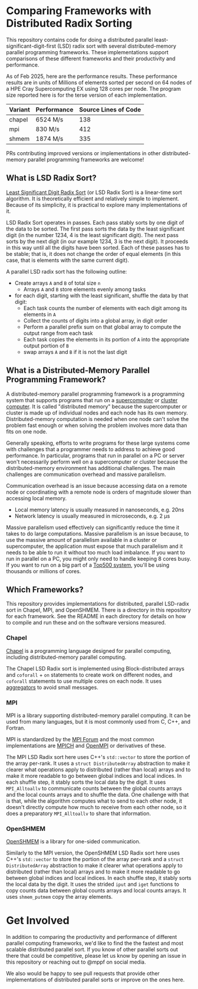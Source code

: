 # Comparing Frameworks with Distributed Radix Sorting

This repository contains code for doing a distributed parallel
least-significant-digit-first (LSD) radix sort with several
distributed-memory parallel programming frameworks. These implementations
support comparisons of these different frameworks and their productivity
and performance.

As of Feb 2025, here are the performance results. These performance
results are in units of Millions of elements sorted per second on 64
nodes of a HPE Cray Supercomputing EX using 128 cores per node. The
program size reported here is for the terse version of each
implementation.

| Variant     | Performance | Source Lines of Code |
| ---         | ---         | ---                  |
| chapel      | 6524 M/s    | 138                  |
| mpi         | 830  M/s    | 412                  |
| shmem       | 1874 M/s    | 335                  |

PRs contributing improved versions or implementations in other
distributed-memory parallel programming frameworks are welcome!

## What is LSD Radix Sort?

[Least Significant Digit Radix Sort](https://en.wikipedia.org/wiki/Radix_sort)
(or LSD Radix Sort) is a linear-time sort algorithm. It is theoretically
efficient and relatively simple to implement. Because of its simplicity,
it is practical to explore many implementations of it.

LSD Radix Sort operates in passes. Each pass stably sorts by one digit of
the data to be sorted. The first pass sorts the data by the least
significant digit (in the number 1234, 4 is the least significant digit).
The next pass sorts by the next digit (in our example 1234, 3 is the next
digit).  It proceeds in this way until all the digits have been sorted.
Each of these passes has to be stable; that is, it does not change the
order of equal elements (in this case, that is elements with the same
current digit).

A parallel LSD radix sort has the following outline:

* Create arrays `A` and `B` of total size `n`
  * Arrays `A` and `B` store elements evenly among tasks
* for each digit, starting with the least significant, shuffle the data
  by that digit:
  * Each task counts the number of elements with each digit among its
    elements in `A`
  * Collect the counts of digits into a global array, in digit order
  * Perform a parallel prefix sum on that global array to compute the
    output range from each task
  *  Each task copies the elements in its portion of `A` into the
     appropriate output portion of `B`
  * swap arrays `A` and `B` if it is not the last digit


## What is a Distributed-Memory Parallel Programming Framework?

A distributed-memory parallel programming framework is a programming
system that supports programs that run on a
[supercomputer](https://en.wikipedia.org/wiki/Supercomputer)
or [cluster computer](https://en.wikipedia.org/wiki/Computer_cluster).
It is called "distributed memory" because the supercomputer or cluster is
made up of individual nodes and each node has its own memory.
Distributed-memory computation is needed when one node can't solve the
problem fast enough or when solving the problem involves more data than
fits on one node.

Generally speaking, efforts to write programs for these large systems
come with challenges that a programmer needs to address to
achieve good performance. In particular, programs that run in parallel on
a PC or server won't necessarily perform well on a supercomputer or
cluster because the distributed-memory environment has additional
challenges. The main challenges are communication overhead and massive
parallelism.

Communication overhead is an issue because accessing data on a remote
node or coordinating with a remote node is orders of magnitude slower
than accessing local memory.
 * Local memory latency is usually measured in nanoseconds, e.g. 20ns
 * Network latency is usually measured in microseconds, e.g. 2 μs

Massive parallelism used effectively can significantly reduce the time
it takes to do large computations.
Massive parallelism is an issue because, to use the massive amount of
parallelism available in a cluster or supercomputer, the application must
expose that much parallelism and it needs to be able to run it without
too much load imbalance. If you want to run in parallel on a PC, you
might only need to handle keeping 8 cores busy. If you want to run on a
big part of a [Top500 system](https://en.wikipedia.org/wiki/TOP500),
you'll be using thousands or millions of cores.

## Which Frameworks?

This repository provides implementations for distributed,
parallel LSD-radix sort in Chapel, MPI, and OpenSHMEM.
There is a directory in this repository for each framework. See the
README in each directory for details on how to compile and run these and
on the software versions measured.

### Chapel

[Chapel](https://chapel-lang.org/) is a programming language designed for
parallel computing, including distributed-memory parallel computing.

The Chapel LSD Radix sort is implemented using Block-distributed arrays
and `coforall` + `on` statements to create work on different nodes, and
`coforall` statements to use multiple cores on each node. It uses
[aggregators](https://chapel-lang.org/docs/modules/packages/CopyAggregation.html)
to avoid small messages.

### MPI

MPI is a library supporting distributed-memory parallel computing. It can
be used from many languages, but it is most commonly used from C, C++, and
Fortran.

MPI is standardized by the [MPI Forum](https://www.mpi-forum.org/) and
the most common implementations are [MPICH](https://www.mpich.org/) and
[OpenMPI](https://www.open-mpi.org/) or derivatives of these.

The MPI LSD Radix sort here uses C++'s `std::vector` to store the portion
of the array per-rank. It uses a `struct DistributedArray` abstraction to
make it clearer what operations apply to distributed (rather than local)
arrays and to make it more readable to go between global indices and
local indices. In each shuffle step, it stably sorts the local data by
the digit. It uses `MPI_Alltoallv` to communicate counts between the
global counts arrays and the local counts arrays and to shuffle the data.
One challenge with that is that, while the algorithm computes what to
send to each other node, it doesn't directly compute how much to receive
from each other node, so it does a preparatory `MPI_Alltoallv` to share
that information.


### OpenSHMEM

[OpenSHMEM](http://openshmem.org/) is a library for one-sided
communication.

Similarly to the MPI version, the OpenSHMEM LSD Radix sort here uses
C++'s `std::vector` to store the portion of the array per-rank and a
`struct DistributedArray` abstraction to make it clearer what operations
apply to distributed (rather than local) arrays and to make it more
readable to go between global indices and local indices. In each shuffle
step, it stably sorts the local data by the digit. It uses the strided
`iput` and `iget` functions to copy counts data between global counts
arrays and local counts arrays. It uses `shmem_putmem` copy the array
elements.

# Get Involved

In addition to comparing the productivity and performance of different
parallel computing frameworks, we'd like to find the the fastest and most
scalable distributed parallel sort. If you know of other parallel sorts
out there that could be competitive, please let us know by opening an
issue in this repository or reaching out to @mppf on social media.

We also would be happy to see pull requests that provide other
implementations of distributed parallel sorts or improve
on the ones here.
